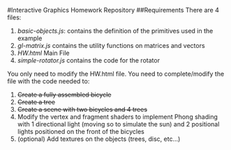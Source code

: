 #Interactive Graphics Homework Repository
##Requirements
There are 4 files:

1. *basic-objects.js*: contains the definition of the primitives used in the example
2. *gl-matrix.js* contains the utility functions on matrices and vectors
3. *HW.html* Main File
4. *simple-rotator.js* contains the code for the rotator

You only need to modify the HW.html file. You need to complete/modify the file with the code needed to:

1. ~~Create a fully assembled bicycle~~
2. ~~Create a tree~~
3. ~~Create a scene with two bicycles and 4 trees~~
4. Modify the vertex and fragment shaders to implement Phong shading with 1 directional light (moving so to simulate the sun) and 2 positional lights positioned on the front of the bicycles
5. (optional) Add textures on the objects (trees, disc, etc…)
